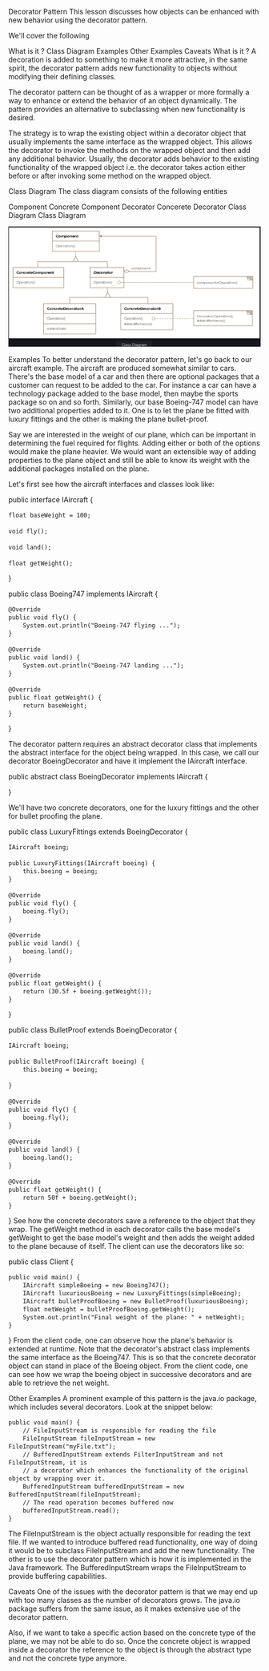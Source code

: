Decorator Pattern
This lesson discusses how objects can be enhanced with new behavior using the decorator pattern.

We'll cover the following

What is it ?
Class Diagram
Examples
Other Examples
Caveats
What is it ?
A decoration is added to something to make it more attractive, in the same spirit, the decorator pattern adds new functionality to objects without modifying their defining classes.

The decorator pattern can be thought of as a wrapper or more formally a way to enhance or extend the behavior of an object dynamically. The pattern provides an alternative to subclassing when new functionality is desired.

The strategy is to wrap the existing object within a decorator object that usually implements the same interface as the wrapped object. This allows the decorator to invoke the methods on the wrapped object and then add any additional behavior. Usually, the decorator adds behavior to the existing functionality of the wrapped object i.e. the decorator takes action either before or after invoking some method on the wrapped object.

Class Diagram
The class diagram consists of the following entities

Component
Concrete Component
Decorator
Concerete Decorator
Class Diagram
Class Diagram

![img.png](img.png)

Examples
To better understand the decorator pattern, let's go back to our aircraft example. The aircraft are produced somewhat similar to cars. There's the base model of a car and then there are optional packages that a customer can request to be added to the car. For instance a car can have a technology package added to the base model, then maybe the sports package so on and so forth. Similarly, our base Boeing-747 model can have two additional properties added to it. One is to let the plane be fitted with luxury fittings and the other is making the plane bullet-proof.

Say we are interested in the weight of our plane, which can be important in determining the fuel required for flights. Adding either or both of the options would make the plane heavier. We would want an extensible way of adding properties to the plane object and still be able to know its weight with the additional packages installed on the plane.

Let's first see how the aircraft interfaces and classes look like:

public interface IAircraft {

    float baseWeight = 100;

    void fly();

    void land();

    float getWeight();

}

public class Boeing747 implements IAircraft {

    @Override
    public void fly() {
        System.out.println("Boeing-747 flying ...");
    }

    @Override
    public void land() {
        System.out.println("Boeing-747 landing ...");
    }

    @Override
    public float getWeight() {
        return baseWeight;
    }
}

The decorator pattern requires an abstract decorator class that implements the abstract interface for the object being wrapped. In this case, we call our decorator BoeingDecorator and have it implement the IAircraft interface.

public abstract class BoeingDecorator implements IAircraft {

}

We'll have two concrete decorators, one for the luxury fittings and the other for bullet proofing the plane.

public class LuxuryFittings extends BoeingDecorator {

    IAircraft boeing;

    public LuxuryFittings(IAircraft boeing) {
        this.boeing = boeing;
    }

    @Override
    public void fly() {
        boeing.fly();
    }

    @Override
    public void land() {
        boeing.land();
    }

    @Override
    public float getWeight() {
        return (30.5f + boeing.getWeight());
    }
}

public class BulletProof extends BoeingDecorator {

    IAircraft boeing;

    public BulletProof(IAircraft boeing) {
        this.boeing = boeing;

    }

    @Override
    public void fly() {
        boeing.fly();
    }

    @Override
    public void land() {
        boeing.land();
    }

    @Override
    public float getWeight() {
        return 50f + boeing.getWeight();
    }
}
See how the concrete decorators save a reference to the object that they wrap. The getWeight method in each decorator calls the base model's getWeight to get the base model's weight and then adds the weight added to the plane because of itself. The client can use the decorators like so:

public class Client {

    public void main() {
        IAircraft simpleBoeing = new Boeing747();
        IAircraft luxuriousBoeing = new LuxuryFittings(simpleBoeing);
        IAircraft bulletProofBoeing = new BulletProof(luxuriousBoeing);
        float netWeight = bulletProofBoeing.getWeight();
        System.out.println("Final weight of the plane: " + netWeight);
    }
}
From the client code, one can observe how the plane's behavior is extended at runtime. Note that the decorator's abstract class implements the same interface as the Boeing747. This is so that the concrete decorator object can stand in place of the Boeing object. From the client code, one can see how we wrap the boeing object in successive decorators and are able to retrieve the net weight.

Other Examples
A prominent example of this pattern is the java.io package, which includes several decorators. Look at the snippet below:

    public void main() {
        // FileInputStream is responsible for reading the file
        FileInputStream fileInputStream = new FileInputStream("myFile.txt");
        // BufferedInputStream extends FilterInputStream and not FileInputStream, it is
        // a decorator which enhances the functionality of the original object by wrapping over it.
        BufferedInputStream bufferedInputStream = new BufferedInputStream(fileInputStream);
        // The read operation becomes buffered now
        bufferedInputStream.read();
    }
The FileInputStream is the object actually responsible for reading the text file. If we wanted to introduce buffered read functionality, one way of doing it would be to subclass FileInputStream and add the new functionality. The other is to use the decorator pattern which is how it is implemented in the Java framework. The BufferedInputStream wraps the FileInputStream to provide buffering capabilities.

Caveats
One of the issues with the decorator pattern is that we may end up with too many classes as the number of decorators grows. The java.io package suffers from the same issue, as it makes extensive use of the decorator pattern.

Also, if we want to take a specific action based on the concrete type of the plane, we may not be able to do so. Once the concrete object is wrapped inside a decorator the reference to the object is through the abstract type and not the concrete type anymore.